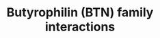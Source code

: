 ---
authors:
- ReactomeTeam
description: 'Butyrophilins (BTNs) and butyrophilin like (BTNL) molecules are regulators
  of immune responses that belong to the immunoglobulin (Ig) superfamily of transmembrane
  proteins. They are structurally related to the B7 family of co-stimulatory molecules
  and have similar immunomodulatory functions (Afrache et al. 2012, Arnett & Viney
  2014). BTNs are implicated in T cell development, activation and inhibition, as
  well as in the modulation of the interactions of T cells with antigen presenting
  cells and epithelial cells. Certain BTNsare genetically associated with autoimmune
  and inflammatory diseases (Abeler Domer et al. 2014). <br>The human butyrophilin
  family includes seven members that are subdivided into three subfamilies: BTN1,
  BTN2 and BTN3. The BTN1 subfamily contains only the prototypic single copy BTN1A1
  gene, whereas the BTN2 and BTN3 subfamilies each contain three genes BTN2A1, BTN2A2
  and BTN2A3, and BTN3A1, BTN3A2 and BTN3A3, respectively (note that BTN2A3 is a pseudogene).
  BTN1A1 has a crucial function in the secretion of lipids into milk (Ogg et al. 2004)
  and collectively, BTN2 and BTN3 proteins are cell surface transmembrane glycoproteins,
  that act as regulators of immune responses. BTNL proteins share considerable homology
  to the BTN family members. The human genome contains four BTNL genes: BTNL2, 3,
  8 and 9 (Abeler Domer et al. 2014).  View original pathway at [http://www.reactome.org/PathwayBrowser/#DIAGRAM=8851680
  Reactome].'
last-edited: 2021-01-25
organisms:
- Homo sapiens
redirect_from:
- /index.php/Pathway:WP4091
- /instance/WP4091
schema-jsonld:
- '@context': https://schema.org/
  '@id': https://wikipathways.github.io/pathways/WP4091.html
  '@type': Dataset
  creator:
    '@type': Organization
    name: WikiPathways
  description: 'Butyrophilins (BTNs) and butyrophilin like (BTNL) molecules are regulators
    of immune responses that belong to the immunoglobulin (Ig) superfamily of transmembrane
    proteins. They are structurally related to the B7 family of co-stimulatory molecules
    and have similar immunomodulatory functions (Afrache et al. 2012, Arnett & Viney
    2014). BTNs are implicated in T cell development, activation and inhibition, as
    well as in the modulation of the interactions of T cells with antigen presenting
    cells and epithelial cells. Certain BTNsare genetically associated with autoimmune
    and inflammatory diseases (Abeler Domer et al. 2014). <br>The human butyrophilin
    family includes seven members that are subdivided into three subfamilies: BTN1,
    BTN2 and BTN3. The BTN1 subfamily contains only the prototypic single copy BTN1A1
    gene, whereas the BTN2 and BTN3 subfamilies each contain three genes BTN2A1, BTN2A2
    and BTN2A3, and BTN3A1, BTN3A2 and BTN3A3, respectively (note that BTN2A3 is a
    pseudogene). BTN1A1 has a crucial function in the secretion of lipids into milk
    (Ogg et al. 2004) and collectively, BTN2 and BTN3 proteins are cell surface transmembrane
    glycoproteins, that act as regulators of immune responses. BTNL proteins share
    considerable homology to the BTN family members. The human genome contains four
    BTNL genes: BTNL2, 3, 8 and 9 (Abeler Domer et al. 2014).  View original pathway
    at [http://www.reactome.org/PathwayBrowser/#DIAGRAM=8851680 Reactome].'
  keywords:
  - surface
  - 'Activated T Cell surface '
  - BTN2A1
  - 'BTNL8: resting T'
  - BTN3A1(BTN3A2,BTN3A3):pAgs
  - 'XDH '
  - 'BTNL9 '
  - 'BTN3A3 '
  - 'BTN3A1 '
  - PPL
  - 'BTNL2 '
  - BTN2A2
  - BTN2A1:CD209
  - BTNL9
  - 'BTN2A1 '
  - Resting T Cell
  - BTN3A1,BTN1A1
  - 'BTN1A1 '
  - 'phosphoantigens (pAgs) '
  - BTN2A2:activated T
  - cell surface
  - BTNL9:Immune cell
  - 'BTN3A2 '
  - phosphoantigens
  - 'BTN2A2 '
  - XDH
  - (pAgs)
  - BTN1A1
  - BTN1A1:XDH
  - Activated T Cell
  - 'Immune Cell surface '
  - 'BTNL8 '
  - Immune Cell surface
  - 'CD209 '
  - BTN3A1(BTN3A2,BTN3A3)
  - BTN3A1,BTN1A1:PPL
  - 'Resting T Cell surface '
  - BTNL2
  - 'PPL '
  - 'BTNL2: activated T'
  - CD209
  - BTNL8
  - Cell surface
  license: CC0
  name: Butyrophilin (BTN) family interactions
seo: CreativeWork
title: Butyrophilin (BTN) family interactions
wpid: WP4091
---